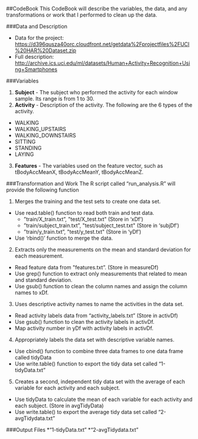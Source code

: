 ##CodeBook
This CodeBook will describe the variables, the data, and any transformations or work that I performed to clean up the data.

###Data and Description
* Data for the project: https://d396qusza40orc.cloudfront.net/getdata%2Fprojectfiles%2FUCI%20HAR%20Dataset.zip 
* Full description: http://archive.ics.uci.edu/ml/datasets/Human+Activity+Recognition+Using+Smartphones

###Variables
1. **Subject** - The subject who performed the activity for each window sample. Its range is from 1 to 30. 
2. **Activity** - Description of the activity. The following are the 6 types of the activity.
  * WALKING
  * WALKING_UPSTAIRS
  * WALKING_DOWNSTAIRS
  * SITTING
  * STANDING
  * LAYING
3. **Features** - The variables used on the feature vector, such as tBodyAccMeanX, tBodyAccMeanY, tBodyAccMeanZ.

###Transformation and Work
The R script called “run_analysis.R” will provide the following function

1. Merges the training and the test sets to create one data set.
  * Use read.table() function to read both train and test data.
    * ”train/X_train.txt”, "test/X_test.txt" (Store in ‘xDf’)
    * ”train/subject_train.txt”, "test/subject_test.txt" (Store in ‘subjDf’)
    * ”train/y_train.txt”, "test/y_test.txt" (Store in ‘yDf’)
  * Use ‘rbind()’ function to merge the data.
2. Extracts only the measurements on the mean and standard deviation for each measurement.
  * Read feature data from "features.txt”. (Store in measureDf)
  * Use grep() function to extract only measurements that related to mean and standard deviation.
  * Use gsub() function to clean the column names and assign the column names to xDf.
3. Uses descriptive activity names to name the activities in the data set.
  * Read activity labels data from “activity_labels.txt” (Store in activDf)
  * Use gsub() function to clean the activity labels in activDf.
  * Map activity number in yDf with activity labels in activDf.
4. Appropriately labels the data set with descriptive variable names.
  * Use cbind() function to combine three data frames to one data frame called tidyData
  * Use write.table() function to export the tidy data set called “1-tidyData.txt”
5. Creates a second, independent tidy data set with the average of each variable for each activity and each subject.
  * Use tidyData  to calculate the mean of each variable for each activity and each subject. (Store in avgTidyData)
  * Use write.table() to export the average tidy data set called “2-avgTidydata.txt”

###Output Files
*“1-tidyData.txt”
*“2-avgTidydata.txt”



